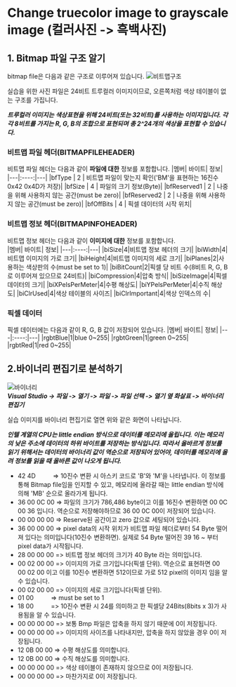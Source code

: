 # Change truecolor image to grayscale image (컬러사진 -> 흑백사진) 

## 1. Bitmap 파일 구조 알기
bitmap file은 다음과 같은 구조로 이루어져 있습니다.
![비트맵구조](https://user-images.githubusercontent.com/48755185/103137050-edcede00-4708-11eb-885f-4b267a0bb09f.JPG)
  
실습을 위한 사진 파일은 24비트 트루컬러 이미지이므로, 오른쪽처럼 색상 테이블이 없는 구조를 가집니다.    

***트루컬러 이미지는 색상표현을 위해 24비트(또는 32비트)를 사용하는 이미지입니다. 각각 8비트를 가지는 R, G, B의 조합으로 표현되며 총 2^24개의 색상을 표현할 수 있습니다.***

### 비트맵 파일 헤더(BITMAPFILEHEADER)  
비트맵 파일 헤더는 다음과 같이 **파일에 대한** 정보를 포함합니다.
|멤버| 바이트| 정보|
|---|:----:|---|
|bfType | 2 | 비트맵 파일이 맞는지 확인('BM'을 표현하는 16진수 0x42 0x4D가 저장)|
|bfSize | 4 | 파일의 크기 정보(Byte)|
|bfReserved1 | 2 | 나중을 위해 사용하지 않는 공간(must be zero)| 
|bfReserved2 | 2 | 나중을 위해 사용하지 않는 공간(must be zero)| 
|bfOffBits | 4 | 픽셀 데이터의 시작 위치|

### 비트맵 정보 헤더(BITMAPINFOHEADER)  
비트맵 정보 헤더는 다음과 같이 **이미지에 대한** 정보를 포함합니다.  
|멤버| 바이트| 정보|
|---|:----:|---|
|biSize|4|비트맵 정보 헤더의 크기|
|biWidth|4|비트맵 이미지의 가로 크기|
|biHeight|4|비트맵 이미지의 세로 크기|
|biPlanes|2|사용하는 색상판의 수(must be set to 1)|
|biBitCount|2|픽셀 당 비트 수(8비트 R, G, B로 이루어져 있으므로 24비트)|
|biCompression|4|압축 방식|
|biSizeImage|4|픽셀 데이터의 크기|
|biXPelsPerMeter|4|수평 해상도|
|biYPelsPerMeter|4|수직 해상도|
|biClrUsed|4|색상 테이블의 사이즈|
|biClrImportant|4|색상 인덱스의 수|

### 픽셀 데이터  
픽셀 데이터에는 다음과 같이 R, G, B 값이 저장되어 있습니다.
|멤버| 바이트| 정보|
|---|:----:|---|
|rgbtBlue|1|blue 0~255|
|rgbtGreen|1|green 0~255|
|rgbtRed|1|red 0~255|

## 2.바이너리 편집기로 분석하기
![바이너리](https://user-images.githubusercontent.com/48755185/103153688-ac583480-47d5-11eb-8451-e3036820437a.JPG)  
***Visual Studio -> 파일 -> 열기 -> 파일 -> 파일 선택 -> 열기 옆 화살표 -> 바이너리 편집기***

실습 이미지를 바이너리 편집기로 열면 위와 같은 화면이 나타납니다.    

***인텔 계열의 CPU는 little endian 방식으로 데이터를 메모리에 올립니다. 이는 메모리의 낮은 주소에 데이터의 하위 바이트를 저장하는 방식입니다. 따라서 올바르게 정보를 읽기 위해서는 데이터의 바이너리 값이 역순으로 저장되어 있어야, 데이터를 메모리에 올려 정보를 읽을 때 올바른 값이 나오게 됩니다.***

* 42 4D &nbsp;&nbsp;&nbsp;&nbsp;&nbsp;&nbsp;&nbsp;&nbsp;&nbsp;=> 10진수 변환 시 아스키 코드로 'B'와 'M'을 나타냅니다. 이 정보를 통해 Bitmap file임을 인지할 수 있고, 메모리에 올라갈 때는 little endian 방식에 의해 'MB' 순으로 올라가게 됩니다.  
* 36 00 0C 00 => 파일의 크기가 786,486 byte이고 이를 16진수 변환하면 00 0C 00 36 입니다. 역순으로 저장해야하므로 36 00 0C 00이 저장되어 있습니다.
* 00 00 00 00 => Reserve된 공간이고 zero 값으로 세팅되어 있습니다.
* 36 00 00 00 => pixel data의 시작 위치가 비트맵 파일 헤더로부터 54 Byte 떨어져 있다는 의미입니다(10진수 변환하면). 실제로 54 Byte 떨어진 39 16 ~ 부터 pixel data가 시작됩니다. 
* 28 00 00 00 => 비트맵 정보 헤더의 크기가 40 Byte 라는 의미입니다. 
* 00 02 00 00 => 이미지의 가로 크기입니다(픽셀 단위). 역순으로 표현하면 00 00 02 00 이고 이를 10진수 변환하면 512이므로 가로 512 pixel의 이미지 임을 알 수 있습니다.
* 00 02 00 00 => 이미지의 세로 크기입니다(픽셀 단위).
* 01 00 &nbsp;&nbsp;&nbsp;&nbsp;&nbsp;&nbsp;&nbsp;&nbsp;&nbsp;=> must be set to 1
* 18 00 &nbsp;&nbsp;&nbsp;&nbsp;&nbsp;&nbsp;&nbsp;&nbsp;&nbsp;=> 10진수 변환 시 24를 의미하고 한 픽셀당 24Bits(8bits x 3)가 사용됨을 알 수 있습니다.
* 00 00 00 00 => 보통 Bmp 파일은 압축을 하지 않기 때문에 0이 저장됩니다.
* 00 00 00 00 => 이미지의 사이즈를 나타내지만, 압축을 하지 않았을 경우 0이 저장됩니다. 
* 12 0B 00 00 => 수평 해상도를 의미합니다.
* 12 0B 00 00 => 수직 해상도를 의미합니다.
* 00 00 00 00 => 색상 테이블이 존재하지 않으므로 0이 저장됩니다. 
* 00 00 00 00 => 마찬가지로 0이 저장됩니다.  


